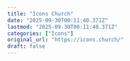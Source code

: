 ```yaml
---
title: "Icons Church"
date: "2025-09-30T00:11:40.371Z"
lastmod: "2025-09-30T00:11:40.371Z"
categories: ["Icons"]
original_url: "https://icons.church/"
draft: false
---
```

